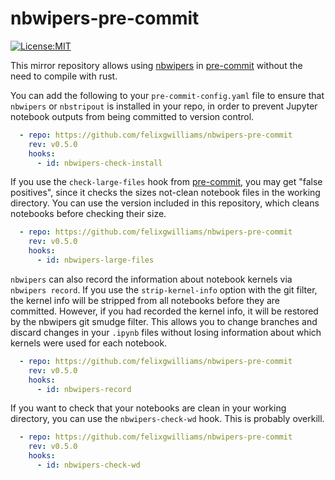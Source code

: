 # nbwipers-pre-commit

[![License:MIT](https://img.shields.io/badge/License-MIT-yellow.svg)](https://opensource.org/licenses/MIT)

This mirror repository allows using [nbwipers](https://github.com/felixgwilliams/nbwipers) in [pre-commit](https://pre-commit.com/) without the need to compile with rust.

You can add the following to your `pre-commit-config.yaml` file to ensure that `nbwipers` or `nbstripout` is installed in your repo, in order to prevent Jupyter notebook outputs from being committed to version control.

```yaml
  - repo: https://github.com/felixgwilliams/nbwipers-pre-commit
    rev: v0.5.0
    hooks:
      - id: nbwipers-check-install
```

If you use the `check-large-files` hook from [pre-commit](https://github.com/pre-commit/pre-commit-hooks), you may get "false positives", since it checks the sizes not-clean notebook files in the working directory. You can use the version included in this repository, which cleans notebooks before checking their size.

```yaml
  - repo: https://github.com/felixgwilliams/nbwipers-pre-commit
    rev: v0.5.0
    hooks:
      - id: nbwipers-large-files
```

`nbwipers` can also record the information about notebook kernels via `nbwipers record`.
If you use the `strip-kernel-info` option with the git filter, the kernel info will be stripped from all notebooks before they are committed.
However, if you had recorded the kernel info, it will be restored by the nbwipers git smudge filter.
This allows you to change branches and discard changes in your `.ipynb` files without losing information about which kernels were used for each notebook.

```yaml
  - repo: https://github.com/felixgwilliams/nbwipers-pre-commit
    rev: v0.5.0
    hooks:
      - id: nbwipers-record
```

If you want to check that your notebooks are clean in your working directory, you can use the `nbwipers-check-wd` hook.
This is probably overkill.

```yaml
  - repo: https://github.com/felixgwilliams/nbwipers-pre-commit
    rev: v0.5.0
    hooks:
      - id: nbwipers-check-wd
```
